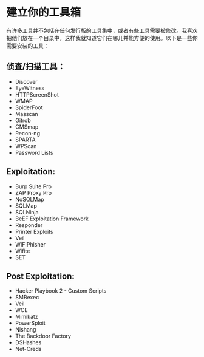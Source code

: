 # 建立你的工具箱

有许多工具并不包括在任何发行版的工具集中，或者有些工具需要被修改。我喜欢把他们放在一个目录中，这样我就知道它们在哪儿并能方便的使用。以下是一些你需要安装的工具：

## 侦查/扫描工具：

- Discover
- EyeWitness
- HTTPScreenShot
- WMAP
- SpiderFoot
- Masscan
- Gitrob
- CMSmap
- Recon-ng
- SPARTA
- WPScan
- Password Lists

## Exploitation:

- Burp Suite Pro
- ZAP Proxy Pro
- NoSQLMap
- SQLMap
- SQLNinja
- BeEF Exploitation Framework
- Responder
- Printer Exploits
- Veil
- WIFIPhisher
- Wifite
- SET

## Post Exploitation:

- Hacker Playbook 2 - Custom Scripts
- SMBexec
- Veil
- WCE
- Mimikatz
- PowerSploit
- Nishang
- The Backdoor Factory
- DSHashes
- Net-Creds
